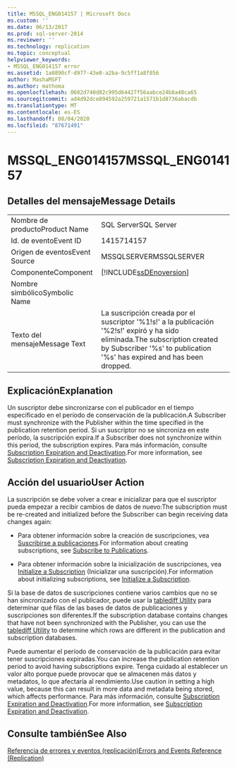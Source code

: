 ```yaml
---
title: MSSQL_ENG014157 | Microsoft Docs
ms.custom: ''
ms.date: 06/13/2017
ms.prod: sql-server-2014
ms.reviewer: ''
ms.technology: replication
ms.topic: conceptual
helpviewer_keywords:
- MSSQL_ENG014157 error
ms.assetid: 1a0890cf-d977-43e0-a2ba-9c5ff1a8f856
author: MashaMSFT
ms.author: mathoma
ms.openlocfilehash: 0682d740d82c995d64427f56aabce24b8a48ca65
ms.sourcegitcommit: ad4d92dce894592a259721a1571b1d8736abacdb
ms.translationtype: MT
ms.contentlocale: es-ES
ms.lasthandoff: 08/04/2020
ms.locfileid: "87671491"
---
```

# <a name="mssql_eng014157"></a><span data-ttu-id="008cc-102">MSSQL_ENG014157</span><span class="sxs-lookup"><span data-stu-id="008cc-102">MSSQL_ENG014157</span></span>
    
## <a name="message-details"></a><span data-ttu-id="008cc-103">Detalles del mensaje</span><span class="sxs-lookup"><span data-stu-id="008cc-103">Message Details</span></span>  
  
|||  
|-|-|  
|<span data-ttu-id="008cc-104">Nombre de producto</span><span class="sxs-lookup"><span data-stu-id="008cc-104">Product Name</span></span>|<span data-ttu-id="008cc-105">SQL Server</span><span class="sxs-lookup"><span data-stu-id="008cc-105">SQL Server</span></span>|  
|<span data-ttu-id="008cc-106">Id. de evento</span><span class="sxs-lookup"><span data-stu-id="008cc-106">Event ID</span></span>|<span data-ttu-id="008cc-107">14157</span><span class="sxs-lookup"><span data-stu-id="008cc-107">14157</span></span>|  
|<span data-ttu-id="008cc-108">Origen de eventos</span><span class="sxs-lookup"><span data-stu-id="008cc-108">Event Source</span></span>|<span data-ttu-id="008cc-109">MSSQLSERVER</span><span class="sxs-lookup"><span data-stu-id="008cc-109">MSSQLSERVER</span></span>|  
|<span data-ttu-id="008cc-110">Componente</span><span class="sxs-lookup"><span data-stu-id="008cc-110">Component</span></span>|[!INCLUDE[ssDEnoversion](../../includes/ssdenoversion-md.md)]|  
|<span data-ttu-id="008cc-111">Nombre simbólico</span><span class="sxs-lookup"><span data-stu-id="008cc-111">Symbolic Name</span></span>||  
|<span data-ttu-id="008cc-112">Texto del mensaje</span><span class="sxs-lookup"><span data-stu-id="008cc-112">Message Text</span></span>|<span data-ttu-id="008cc-113">La suscripción creada por el suscriptor '%1!s!' a la publicación '%2!s!' expiró y ha sido eliminada.</span><span class="sxs-lookup"><span data-stu-id="008cc-113">The subscription created by Subscriber '%s' to publication '%s' has expired and has been dropped.</span></span>|  
  
## <a name="explanation"></a><span data-ttu-id="008cc-114">Explicación</span><span class="sxs-lookup"><span data-stu-id="008cc-114">Explanation</span></span>  
 <span data-ttu-id="008cc-115">Un suscriptor debe sincronizarse con el publicador en el tiempo especificado en el período de conservación de la publicación.</span><span class="sxs-lookup"><span data-stu-id="008cc-115">A Subscriber must synchronize with the Publisher within the time specified in the publication retention period.</span></span> <span data-ttu-id="008cc-116">Si un suscriptor no se sincroniza en este período, la suscripción expira.</span><span class="sxs-lookup"><span data-stu-id="008cc-116">If a Subscriber does not synchronize within this period, the subscription expires.</span></span> <span data-ttu-id="008cc-117">Para más información, consulte [Subscription Expiration and Deactivation](subscription-expiration-and-deactivation.md).</span><span class="sxs-lookup"><span data-stu-id="008cc-117">For more information, see [Subscription Expiration and Deactivation](subscription-expiration-and-deactivation.md).</span></span>  
  
## <a name="user-action"></a><span data-ttu-id="008cc-118">Acción del usuario</span><span class="sxs-lookup"><span data-stu-id="008cc-118">User Action</span></span>  
 <span data-ttu-id="008cc-119">La suscripción se debe volver a crear e inicializar para que el suscriptor pueda empezar a recibir cambios de datos de nuevo:</span><span class="sxs-lookup"><span data-stu-id="008cc-119">The subscription must be re-created and initialized before the Subscriber can begin receiving data changes again:</span></span>  
  
-   <span data-ttu-id="008cc-120">Para obtener información sobre la creación de suscripciones, vea [Suscribirse a publicaciones](subscribe-to-publications.md).</span><span class="sxs-lookup"><span data-stu-id="008cc-120">For information about creating subscriptions, see [Subscribe to Publications](subscribe-to-publications.md).</span></span>  
  
-   <span data-ttu-id="008cc-121">Para obtener información sobre la inicialización de suscripciones, vea [Initialize a Subscription](initialize-a-subscription.md) (Inicializar una suscripción).</span><span class="sxs-lookup"><span data-stu-id="008cc-121">For information about initializing subscriptions, see [Initialize a Subscription](initialize-a-subscription.md).</span></span>  
  
 <span data-ttu-id="008cc-122">Si la base de datos de suscripciones contiene varios cambios que no se han sincronizado con el publicador, puede usar la [tablediff Utility](../../tools/tablediff-utility.md) para determinar qué filas de las bases de datos de publicaciones y suscripciones son diferentes.</span><span class="sxs-lookup"><span data-stu-id="008cc-122">If the subscription database contains changes that have not been synchronized with the Publisher, you can use the [tablediff Utility](../../tools/tablediff-utility.md) to determine which rows are different in the publication and subscription databases.</span></span>  
  
 <span data-ttu-id="008cc-123">Puede aumentar el período de conservación de la publicación para evitar tener suscripciones expiradas.</span><span class="sxs-lookup"><span data-stu-id="008cc-123">You can increase the publication retention period to avoid having subscriptions expire.</span></span> <span data-ttu-id="008cc-124">Tenga cuidado al establecer un valor alto porque puede provocar que se almacenen más datos y metadatos, lo que afectaría al rendimiento.</span><span class="sxs-lookup"><span data-stu-id="008cc-124">Use caution in setting a high value, because this can result in more data and metadata being stored, which affects performance.</span></span> <span data-ttu-id="008cc-125">Para más información, consulte [Subscription Expiration and Deactivation](subscription-expiration-and-deactivation.md).</span><span class="sxs-lookup"><span data-stu-id="008cc-125">For more information, see [Subscription Expiration and Deactivation](subscription-expiration-and-deactivation.md).</span></span>  
  
## <a name="see-also"></a><span data-ttu-id="008cc-126">Consulte también</span><span class="sxs-lookup"><span data-stu-id="008cc-126">See Also</span></span>  
 [<span data-ttu-id="008cc-127">Referencia de errores y eventos &#40;replicación&#41;</span><span class="sxs-lookup"><span data-stu-id="008cc-127">Errors and Events Reference &#40;Replication&#41;</span></span>](errors-and-events-reference-replication.md)  
  
  
